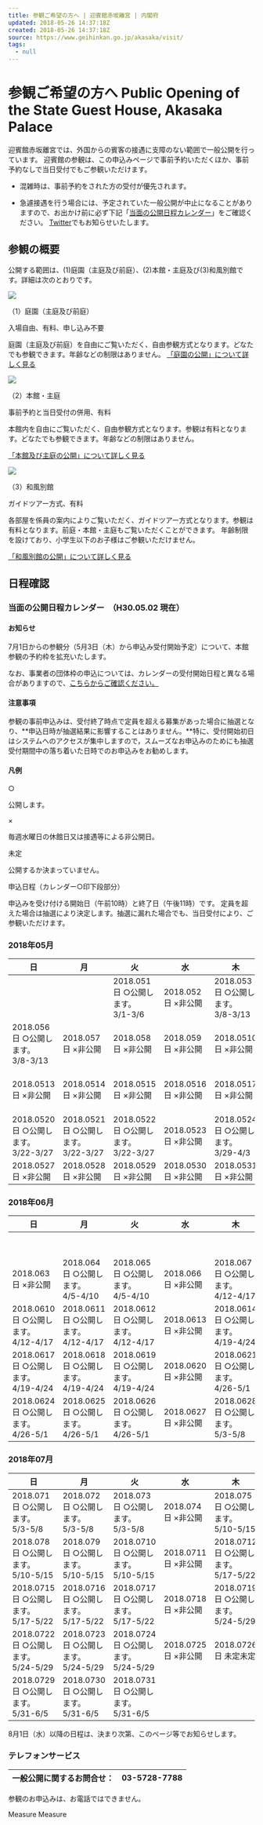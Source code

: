 ```yaml
---
title: 参観ご希望の方へ | 迎賓館赤坂離宮 | 内閣府
updated: 2018-05-26 14:37:18Z
created: 2018-05-26 14:37:18Z
source: https://www.geihinkan.go.jp/akasaka/visit/
tags:
  - null
---
```


#  参観ご希望の方へ Public Opening of the State Guest House, Akasaka Palace

迎賓館赤坂離宮では、外国からの賓客の接遇に支障のない範囲で一般公開を行っています。
迎賓館の参観は、この申込みページで事前予約いただくほか、事前予約なしで当日受付でもご参観いただけます。

- 混雑時は、事前予約をされた方の受付が優先されます。

- 急遽接遇を行う場合には、予定されていた一般公開が中止になることがありますので、お出かけ前に必ず下記「[当面の公開日程カレンダー](https://www.geihinkan.go.jp/akasaka/visit/#publicOpeningCalendar)」をご確認ください。 [Twitter](https://www.geihinkan.go.jp/akasaka/outbound_akasaka_twitter/)でもお知らせいたします。

## 参観の概要

公開する範囲は、(1)庭園（主庭及び前庭）、(2)本館・主庭及び(3)和風別館です。詳細は次のとおりです。

![](../_resources/1f260d18e650dc10e16dd8c8f5a9d9ed.jpg)

（1）庭園（主庭及び前庭）

入場自由、有料、申し込み不要

庭園（主庭及び前庭）を自由にご覧いただく、自由参観方式となります。どなたでも参観できます。年齢などの制限はありません。
 [「庭園の公開」について詳しく見る](https://www.geihinkan.go.jp/akasaka/visit/visit_garden/)

![](../_resources/47aab327fd5d5095d834f8f903ec2619.jpg)

（2）本館・主庭

事前予約と当日受付の併用、有料

本館内を自由にご覧いただく、自由参観方式となります。参観は有料となります。どなたでも参観できます。年齢などの制限はありません。

 [「本館及び主庭の公開」について詳しく見る](https://www.geihinkan.go.jp/akasaka/visit/visit_main/)

![](../_resources/eea34b0e4a268d78353673ff56e60e9b.jpg)

（3）和風別館

ガイドツアー方式、有料

各部屋を係員の案内によりご覧いただく、ガイドツアー方式となります。参観は有料となります。前庭・本館・主庭もご覧いただくことができます。 年齢制限を設けており、小学生以下のお子様はご参観いただけません。

 [「和風別館の公開」について詳しく見る](https://www.geihinkan.go.jp/akasaka/visit/visit_jpannex/)

## 日程確認

###  当面の公開日程カレンダー　（H30.05.02 現在）

####  お知らせ

7月1日からの参観分（5月3日（木）から申込み受付開始予定）について、本館参観の予約枠を拡充いたします。

なお、事業者の団体枠の申込については、カレンダーの受付開始日程と異なる場合がありますので、[こちらからご確認ください。](https://form.geihinkan.go.jp/entry/P01?lang=ja&place=akasaka)

####  注意事項

参観の事前申込みは、受付終了時点で定員を超える募集があった場合に抽選となり、**申込日時が抽選結果に影響することはありません。**特に、受付開始初日はシステムへのアクセスが集中しますので，スムーズなお申込みのためにも抽選受付期間中の落ち着いた日時でのお申込みをお勧めします。

####  凡例

○

公開します。

×

毎週水曜日の休館日又は接遇等による非公開日。

未定

公開するか決まっていません。

申込日程（カレンダー○印下段部分）

申込みを受け付ける開始日（午前10時）と終了日（午後11時）です。
定員を超えた場合は抽選により決定します。抽選に漏れた場合でも、当日受付により、ご参観いただけます。

### 2018年05月

| 日   | 月   | 火   | 水   | 木   | 金   | 土   |
| --- | --- | --- | --- | --- | --- | --- |
|     |     | 2018.051日 ○公開します。 3/1-3/6 | 2018.052日 ×非公開 | 2018.053日 ○公開します。 3/8-3/13 | 2018.054日 ○公開します。 3/8-3/13 | 2018.055日 ○公開します。 3/8-3/13 |
| 2018.056日 ○公開します。 3/8-3/13 | 2018.057日 ×非公開 | 2018.058日 ×非公開 | 2018.059日 ×非公開 | 2018.0510日 ×非公開 | 2018.0511日 ×非公開 | 2018.0512日 ×非公開 |
| 2018.0513日 ×非公開 | 2018.0514日 ×非公開 | 2018.0515日 ×非公開 | 2018.0516日 ×非公開 | 2018.0517日 ×非公開 | 2018.0518日 ○公開します。 3/22-3/27 | 2018.0519日 ○公開します。 3/22-3/27 |
| 2018.0520日 ○公開します。 3/22-3/27 | 2018.0521日 ○公開します。 3/22-3/27 | 2018.0522日 ○公開します。 3/22-3/27 | 2018.0523日 ×非公開 | 2018.0524日 ○公開します。 3/29-4/3 | 2018.0525日 ○公開します。 3/29-4/3 | 2018.0526日 ○公開します。 3/29-4/3 |
| 2018.0527日 ×非公開 | 2018.0528日 ×非公開 | 2018.0529日 ×非公開 | 2018.0530日 ×非公開 | 2018.0531日 ×非公開 |     |     |

### 2018年06月

| 日   | 月   | 火   | 水   | 木   | 金   | 土   |
| --- | --- | --- | --- | --- | --- | --- |
|     |     |     |     |     | 2018.061日 ×非公開 | 2018.062日 ×非公開 |
| 2018.063日 ×非公開 | 2018.064日 ○公開します。 4/5-4/10 | 2018.065日 ○公開します。 4/5-4/10 | 2018.066日 ×非公開 | 2018.067日 ○公開します。 4/12-4/17 | 2018.068日 ○公開します。 4/12-4/17 | 2018.069日 ○公開します。 4/12-4/17 |
| 2018.0610日 ○公開します。 4/12-4/17 | 2018.0611日 ○公開します。 4/12-4/17 | 2018.0612日 ○公開します。 4/12-4/17 | 2018.0613日 ×非公開 | 2018.0614日 ○公開します。 4/19-4/24 | 2018.0615日 ○公開します。 4/19-4/24 | 2018.0616日 ○公開します。 4/19-4/24 |
| 2018.0617日 ○公開します。 4/19-4/24 | 2018.0618日 ○公開します。 4/19-4/24 | 2018.0619日 ○公開します。 4/19-4/24 | 2018.0620日 ×非公開 | 2018.0621日 ○公開します。 4/26-5/1 | 2018.0622日 ○公開します。 4/26-5/1 | 2018.0623日 ○公開します。 4/26-5/1 |
| 2018.0624日 ○公開します。 4/26-5/1 | 2018.0625日 ○公開します。 4/26-5/1 | 2018.0626日 ○公開します。 4/26-5/1 | 2018.0627日 ×非公開 | 2018.0628日 ○公開します。 5/3-5/8 | 2018.0629日 ○公開します。 5/3-5/8 | 2018.0630日 ○公開します。 5/3-5/8 |

### 2018年07月

| 日   | 月   | 火   | 水   | 木   | 金   | 土   |
| --- | --- | --- | --- | --- | --- | --- |
| 2018.071日 ○公開します。 5/3-5/8 | 2018.072日 ○公開します。 5/3-5/8 | 2018.073日 ○公開します。 5/3-5/8 | 2018.074日 ×非公開 | 2018.075日 ○公開します。 5/10-5/15 | 2018.076日 ○公開します。 5/10-5/15 | 2018.077日 ○公開します。 5/10-5/15 |
| 2018.078日 ○公開します。 5/10-5/15 | 2018.079日 ○公開します。 5/10-5/15 | 2018.0710日 ○公開します。 5/10-5/15 | 2018.0711日 ×非公開 | 2018.0712日 ○公開します。 5/17-5/22 | 2018.0713日 ○公開します。 5/17-5/22 | 2018.0714日 ○公開します。 5/17-5/22 |
| 2018.0715日 ○公開します。 5/17-5/22 | 2018.0716日 ○公開します。 5/17-5/22 | 2018.0717日 ○公開します。 5/17-5/22 | 2018.0718日 ×非公開 | 2018.0719日 ○公開します。 5/24-5/29 | 2018.0720日 ○公開します。 5/24-5/29 | 2018.0721日 ○公開します。 5/24-5/29 |
| 2018.0722日 ○公開します。 5/24-5/29 | 2018.0723日 ○公開します。 5/24-5/29 | 2018.0724日 ○公開します。 5/24-5/29 | 2018.0725日 ×非公開 | 2018.0726日 未定未定 | 2018.0727日 未定未定 | 2018.0728日 ○公開します。 5/31-6/5 |
| 2018.0729日 ○公開します。 5/31-6/5 | 2018.0730日 ○公開します。 5/31-6/5 | 2018.0731日 ○公開します。 5/31-6/5 |     |     |     |     |

8月1日（水）以降の日程は、決まり次第、このページ等でお知らせします。

### テレフォンサービス

| 一般公開に関するお問合せ： | 03-5728-7788 |
| --- | --- |

参観のお申込みは、お電話ではできません。

Measure
Measure